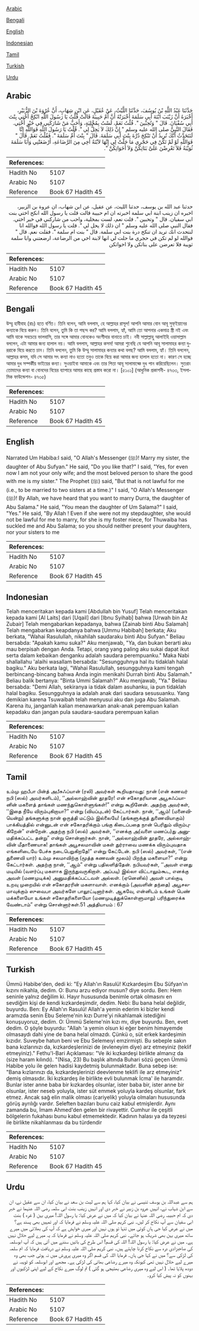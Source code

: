 [Arabic](#arabic)

[Bengali](#bengali)

[English](#english)

[Indonesian](#indonesian)

[Tamil](#tamil)

[Turkish](#turkish)

[Urdu](#urdu)

## Arabic


<div dir="rtl" lang="ar" style={{fontSize:'larger',backgroundColor:'#f8f9fa',padding:20}}>
حَدَّثَنَا عَبْدُ اللَّهِ بْنُ يُوسُفَ، حَدَّثَنَا اللَّيْثُ، عَنْ عُقَيْلٍ، عَنِ ابْنِ شِهَابٍ، أَنَّ عُرْوَةَ بْنَ الزُّبَيْرِ، أَخْبَرَهُ أَنَّ زَيْنَبَ ابْنَةَ أَبِي سَلَمَةَ أَخْبَرَتْهُ أَنَّ أُمَّ حَبِيبَةَ قَالَتْ قُلْتُ يَا رَسُولَ اللَّهِ انْكِحْ أُخْتِي بِنْتَ أَبِي سُفْيَانَ‏.‏ قَالَ ‏"‏ وَتُحِبِّينَ ‏"‏‏.‏ قُلْتُ نَعَمْ، لَسْتُ بِمُخْلِيَةٍ، وَأَحَبُّ مَنْ شَارَكَنِي فِي خَيْرٍ أُخْتِي‏.‏ فَقَالَ النَّبِيُّ صلى الله عليه وسلم ‏"‏ إِنَّ ذَلِكَ لاَ يَحِلُّ لِي ‏"‏‏.‏ قُلْتُ يَا رَسُولَ اللَّهِ فَوَاللَّهِ إِنَّا لَنَتَحَدَّثُ أَنَّكَ تُرِيدُ أَنْ تَنْكِحَ دُرَّةَ بِنْتَ أَبِي سَلَمَةَ‏.‏ قَالَ ‏"‏ بِنْتَ أُمِّ سَلَمَةَ ‏"‏‏.‏ فَقُلْتُ نَعَمْ‏.‏ قَالَ ‏"‏ فَوَاللَّهِ لَوْ لَمْ تَكُنْ فِي حَجْرِي مَا حَلَّتْ لِي إِنَّهَا لاَبْنَةُ أَخِي مِنَ الرَّضَاعَةِ، أَرْضَعَتْنِي وَأَبَا سَلَمَةَ ثُوَيْبَةُ فَلاَ تَعْرِضْنَ عَلَىَّ بَنَاتِكُنَّ وَلاَ أَخَوَاتِكُنَّ ‏"‏‏.‏
</div>
<div style={{backgroundColor:'#f8f9fa',padding:20, marginBottom: 10}}><table> <thead> <tr> <th>References:</th> <th></th> </tr> </thead> <tbody><tr><td>Hadith No</td><td>5107</td></tr><tr><td>Arabic No</td><td>5107</td></tr><tr><td>Reference</td><td>Book 67 Hadith 45</td></tr></tbody></table></div>


<div dir="rtl" lang="ar" style={{fontSize:'larger',backgroundColor:'#f8f9fa',padding:20}}>
حدثنا عبد الله بن يوسف، حدثنا الليث، عن عقيل، عن ابن شهاب، ان عروة بن الزبير، اخبره ان زينب ابنة ابي سلمة اخبرته ان ام حبيبة قالت قلت يا رسول الله انكح اختي بنت ابي سفيان. قال " وتحبين ". قلت نعم، لست بمخلية، واحب من شاركني في خير اختي. فقال النبي صلى الله عليه وسلم " ان ذلك لا يحل لي ". قلت يا رسول الله فوالله انا لنتحدث انك تريد ان تنكح درة بنت ابي سلمة. قال " بنت ام سلمة ". فقلت نعم. قال " فوالله لو لم تكن في حجري ما حلت لي انها لابنة اخي من الرضاعة، ارضعتني وابا سلمة ثويبة فلا تعرضن على بناتكن ولا اخواتكن
</div>
<div style={{backgroundColor:'#f8f9fa',padding:20, marginBottom: 10}}><table> <thead> <tr> <th>References:</th> <th></th> </tr> </thead> <tbody><tr><td>Hadith No</td><td>5107</td></tr><tr><td>Arabic No</td><td>5107</td></tr><tr><td>Reference</td><td>Book 67 Hadith 45</td></tr></tbody></table></div>

## Bengali


<div dir="ltr" lang="bn" style={{fontSize:'larger',backgroundColor:'#f8f9fa',padding:20}}>
উম্মু হাবীবাহ (রাঃ) হতে বর্ণিত। তিনি বলেন, আমি বললাম, হে আল্লাহর রাসূল! আপনি আমার বোন আবূ সুফ্ইয়ানের কন্যাকে বিয়ে করুন। তিনি বলেন, তুমি কি তা পছন্দ কর? আমি বললাম, হ্যাঁ, আমি তো আপনার একমাত্র স্ত্রী নই এবং আমি যাকে সবচেয়ে ভালবাসি, তার সঙ্গে আমার বোনকেও অংশীদার বানাতে চাই। নবী সাল্লাল্লাহু আলাইহি ওয়াসাল্লাম বললেন, এটা আমার জন্য হালাল নয়। আমি বললাম, আল্লাহর কসম! আমরা শুনেছি যে আপনি আবূ সালামাহর কন্যা দুররাকে বিয়ে করতে চান। তিনি বললেন, তুমি কি উম্মু সালামাহর কন্যার কথা বলছ? আমি বললাম, হ্যাঁ। তিনি বললেন, আল্লাহর কসম, যদি সে আমার সৎ কন্যা নাও হতো তবুও তাকে বিয়ে করা আমার জন্য হালাল হতো না। কারণ সে হচ্ছে আমার দুধ সম্পর্কীয় ভাইয়ের কন্যা। সুওয়াইবা আমাকে এবং তার পিতা আবূ সালামাহ্কে দুধ পান করিয়েছিলেন। সুতরাং তোমাদের কন্যা বা বোনদের বিয়ের ব্যাপারে আমার কাছে প্রস্তাব করো না। [৫১০১] (আধুনিক প্রকাশনী- ৪৭৩৩, ইসলামিক ফাউন্ডেশন- ৪৭৩৫)
</div>
<div style={{backgroundColor:'#f8f9fa',padding:20, marginBottom: 10}}><table> <thead> <tr> <th>References:</th> <th></th> </tr> </thead> <tbody><tr><td>Hadith No</td><td>5107</td></tr><tr><td>Arabic No</td><td>5107</td></tr><tr><td>Reference</td><td>Book 67 Hadith 45</td></tr></tbody></table></div>

## English


<div dir="ltr" lang="en" style={{fontSize:'larger',backgroundColor:'#f8f9fa',padding:20}}>
Narrated Um Habiba:I said, "O Allah's Messenger (ﷺ)! Marry my sister, the daughter of Abu Sufyan." He said, "Do you like that?" I said, "Yes, for even now I am not your only wife; and the most beloved person to share the good with me is my sister." The Prophet (ﷺ) said, "But that is not lawful for me (i.e., to be married to two sisters at a time.)" I said, "O Allah's Messenger (ﷺ)! By Allah, we have heard that you want to marry Durra, the daughter of Abu Salama." He said, "You mean the daughter of Um Salama?" I said, "Yes." He said, "By Allah ! Even if she were not my stepdaughter, she would not be lawful for me to marry, for she is my foster niece, for Thuwaiba has suckled me and Abu Salama; so you should neither present your daughters, nor your sisters to me
</div>
<div style={{backgroundColor:'#f8f9fa',padding:20, marginBottom: 10}}><table> <thead> <tr> <th>References:</th> <th></th> </tr> </thead> <tbody><tr><td>Hadith No</td><td>5107</td></tr><tr><td>Arabic No</td><td>5107</td></tr><tr><td>Reference</td><td>Book 67 Hadith 45</td></tr></tbody></table></div>

## Indonesian


<div dir="ltr" lang="id" style={{fontSize:'larger',backgroundColor:'#f8f9fa',padding:20}}>
Telah menceritakan kepada kami [Abdullah bin Yusuf] Telah menceritakan kepada kami [Al Laits] dari [Uqail] dari [Ibnu Syihab] bahwa [Urwah bin Az Zubair] Telah mengabarkan kepadanya, bahwa [Zainab binti Abu Salamah] Telah mengabarkan keapdanya bahwa [Ummu Habibah] berkata; Aku berkata, "Wahai Rasulullah, nikahilah saudaraku binti Abu Sufyan." Beliau bersabda: "Apakah kamu suka?" Aku menjawab, "Ya, dan bukan berarti aku mau berpisah dengan Anda. Tetapi, orang yang paling aku sukai dapat ikut serta dalam kebaikan denganku adalah saudara perempuanku." Maka Nabi shallallahu 'alaihi wasallam bersabda: "Sesungguhnya hal itu tidaklah halal bagiku." Aku berkata lagi, "Wahai Rasulullah, sesungguhnya kami tengah berbincang-bincang bahwa Anda ingin menikahi Durrah binti Abu Salamah." Beliau balik bertanya: "Binta Ummi Salamah?" Aku menjawab, "Ya." Beliau bersabda: "Demi Allah, sekiranya ia tidak dalam asuhanku, ia pun tidaklah halal bagiku. Sesungguhnya ia adalah anak dari saudara sesusuanku. Yang demikian karena Tsuwaibah telah menyusui aku dan juga Abu Salamah. Karena itu, janganlah kalian menawarkan anak-anak perempuan kalian kepadaku dan jangan pula saudara-saudara perempuan kalian
</div>
<div style={{backgroundColor:'#f8f9fa',padding:20, marginBottom: 10}}><table> <thead> <tr> <th>References:</th> <th></th> </tr> </thead> <tbody><tr><td>Hadith No</td><td>5107</td></tr><tr><td>Arabic No</td><td>5107</td></tr><tr><td>Reference</td><td>Book 67 Hadith 45</td></tr></tbody></table></div>

## Tamil


<div dir="ltr" lang="ta" style={{fontSize:'larger',backgroundColor:'#f8f9fa',padding:20}}>
உம்மு ஹபீபா பின்த் அபீசுஃப்யான் (ரலி) அவர்கள் கூறியதாவது: நான் (என் கணவர் நபி (ஸல்) அவர்களிடம்), ‘‘அல்லாஹ்வின் தூதரே! என் சகோதரியான அபூசுஃப்யானின் மகளைத் தாங்கள் மணந்துகொள்ளுங்கள்!” என்று கூறினேன். அதற்கு அவர்கள், ‘‘இதை நீயே விரும்புகிறாயா?” என்று (வியப்புடன்) கேட்டார்கள். நான், ‘‘ஆம்! (மனைவியென்று) தங்களுக்கு நான் ஒருத்தி மட்டும் இல்லையே! (தங்களுக்குத் துணைவியாகும்) பாக்கியத்தில் என்னுடன் என் சகோதரிக்கும் பங்கு கிடைப்பதை நான் பெரிதும் விரும்புகிறேன்” என்றேன். அதற்கு நபி (ஸல்) அவர்கள், ‘‘எனக்கு அ(வளை மணப்ப)து அனுமதிக்கப்பட்ட தன்று” என்று சொன்னார்கள். நான், ‘‘அல்லாஹ்வின் தூதரே, அல்லாஹ்வின் மீதாணையாக! தாங்கள் அபூசலமாவின் மகள் துர்ராவை மணக்க விரும்புவதாக எங்களிடையே பேச்சு நடைபெறுகிறதே!” என்று கேட்டேன். நபி (ஸல்) அவர்கள், ‘‘(என் துணைவி யார்) உம்மு சலமாவிற்கு (மூத்த கணவன் மூலம்) பிறந்த மகளையா?” என்று கேட்டார்கள். அதற்கு நான், ‘‘ஆம்” என்று பதிலளித்தேன். நபியவர்கள், ‘‘அவள் எனது மடியில் (வளர்ப்பு மகளாக இருந்துவருகிறாள். அப்படி) இல்லா விட்டாலும்கூட, எனக்கு அவள் (மணமுடிக்க) அனுமதிக்கப்பட்டவள் அல்லள். (ஏனெனில்) அவள் பால்குடி உறவு முறையில் என் சகோதரரின் மகளாவாள். எனக்கும் (அவளின் தந்தை) அபூசலமாவுக்கும் ஸுவைபா அவர்களே பாலூட்டினார்கள். ஆகவே, என்னிடம் உங்கள் பெண் மக்களையோ உங்கள் சகோதரிகளையோ (மணமுடித்துக்கொள்ளுமாறு) பரிந்துரைக்க வேண்டாம்” என்று சொன்னார்கள்.51 அத்தியாயம் : 67
</div>
<div style={{backgroundColor:'#f8f9fa',padding:20, marginBottom: 10}}><table> <thead> <tr> <th>References:</th> <th></th> </tr> </thead> <tbody><tr><td>Hadith No</td><td>5107</td></tr><tr><td>Arabic No</td><td>5107</td></tr><tr><td>Reference</td><td>Book 67 Hadith 45</td></tr></tbody></table></div>

## Turkish


<div dir="ltr" lang="tr" style={{fontSize:'larger',backgroundColor:'#f8f9fa',padding:20}}>
Ümmü Habibe'den, dedi ki: "Ey Allah'ın Rasulü! Kızkardeşim Ebu Süfyan'ın kızını nikahla, dedim. O: Bunu arzu ediyor musun? diye sordu. Ben: Hem seninle yalnız değilim ki. Hayır hususunda benimle ortak olmasını en sevdiğim kişi de kendi kızkardeşimdir, dedim. Nebi: Bu bana helal değildir, buyurdu. Ben: Ey Allah'ın Rasulü! Allah'a yemin ederim ki bizler kendi aramızda senin Ebu Seleme'nin kızı Durre'yi nikahlamak istediğini konuşuyoruz, dedim. O: Ümmü Seleme'nin kızı mı, diye buyurdu. Ben, evet dedim. O şöyle buyurdu: "Allah 'a yemin olsun ki eğer benim himayemde olmasaydı dahi yine de bana helal olmazdı. Çünkü o, süt erkek kardeşimin kızıdır. Suveybe hatun beni ve Ebu Selemeıyi emzirmişti. Bu sebeple sakın bana kızlarınızı da, kızkardeşlerinizi de (evleneyim diye) arz etmeyiniz (teklif etmeyiniz)." Fethu'l-Bari Açıklaması: "Ve iki kızkardeşi birlikte almanız da (size haram kılındı). "(Nisa, 23) Bu başlık altında Buhari sözü geçen Ümmü Habibe yolu ile gelen hadisi kaydetmiş bulunmaktadır. Buna sebep ise: "Bana kızlarınızı da, kızkardeşlerinizi deevlenme teklifi ile arz etmeyiniz" demiş olmasıdır. İki kızkardeş ile birlikte evli bulunmak İcma' ile haramdır. Bunlar ister anne baba bir kızkardeş olsunlar, ister baba bir, ister anne bir olsunlar, ister neseb yoluyla, ister süt emmek yoluyla kardeş olsunlar, fark etmez. Ancak sağ elin malik olması (cariyelik) yoluyla olmaları hususunda görüş ayrılığı vardır. Seleften bazıları bunu caiz kabul etmişlerdir. Aynı zamanda bu, İmam Ahmed'den gelen bir rivayettir. Cumhur ile çeşitli bölgelerin fukahası bunu kabul etmemektedir. Kadının halası ya da teyzesi ile birlikte nikahlanması da bu türdendir
</div>
<div style={{backgroundColor:'#f8f9fa',padding:20, marginBottom: 10}}><table> <thead> <tr> <th>References:</th> <th></th> </tr> </thead> <tbody><tr><td>Hadith No</td><td>5107</td></tr><tr><td>Arabic No</td><td>5107</td></tr><tr><td>Reference</td><td>Book 67 Hadith 45</td></tr></tbody></table></div>

## Urdu


<div dir="rtl" lang="ur" style={{fontSize:'larger',backgroundColor:'#f8f9fa',padding:20}}>
ہم سے عبداللہ بن یوسف تنیسی نے بیان کیا، کہا ہم سے لیث بن سعد نے بیان کیا، ان سے عقیل نے، ان سے ابن شہاب نے، انہیں عروہ بن زبیر نے خبر دی اور انہیں زینب بنت ابی سلمہ رضی اللہ عنہما نے خبر دی کہ ام حبیبہ رضی اللہ عنہا نے بیان کیا کہ میں نے عرض کیا: یا رسول اللہ! میری بہن ( غرہ ) بنت ابی سفیان سے آپ نکاح کر لیں۔ نبی کریم صلی اللہ علیہ وسلم نے فرمایا کہ اور تمہیں بھی پسند ہے؟ میں نے عرض کیا جی ہاں کوئی میں تنہا تو ہوں نہیں اور میری خواہش ہے کہ آپ کی بھلائی میں میرے ساتھ میری بہن بھی شریک ہو جائے۔ نبی کریم صلی اللہ علیہ وسلم نے فرمایا کہ یہ میرے لیے حلال نہیں ہے۔ میں نے عرض کیا: یا رسول اللہ! اللہ کی قسم! اس طرح کی باتیں سننے میں آتی ہیں کہ آپ ابوسلمہ کی صاحبزادی درہ سے نکاح کرنا چاہتے ہیں۔ نبی کریم صلی اللہ علیہ وسلم نے دریافت فرمایا کہ ام سلمہ کی لڑکی سے؟ میں نے کہا جی ہاں۔ فرمایا اللہ کی قسم اگر وہ میری پرورش میں نہ ہوتی جب بھی وہ میرے لیے حلال نہیں تھی کیونکہ وہ میرے رضاعی بھائی کی لڑکی ہے۔ مجھے اور ابوسلمہ کو ثویبہ نے دودھ پلایا تھا۔ ( اس لیے وہ میری رضاعی بھتیجی ہو گئی ) تم لوگ میرے نکاح کے لیے اپنی لڑکیوں اور بہنوں کو نہ پیش کیا کرو۔
</div>
<div style={{backgroundColor:'#f8f9fa',padding:20, marginBottom: 10}}><table> <thead> <tr> <th>References:</th> <th></th> </tr> </thead> <tbody><tr><td>Hadith No</td><td>5107</td></tr><tr><td>Arabic No</td><td>5107</td></tr><tr><td>Reference</td><td>Book 67 Hadith 45</td></tr></tbody></table></div>